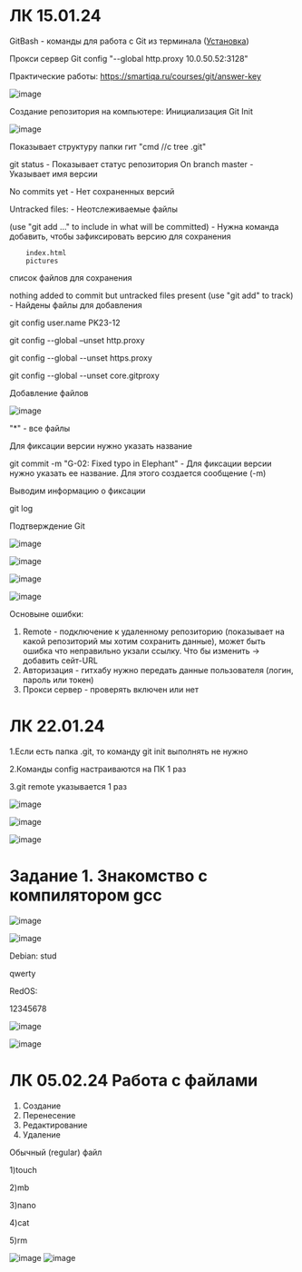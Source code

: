 # ЛК 15.01.24
GitBash - команды для работа с Git из терминала ([Установка](https://git-scm.com/downloads))

Прокси сервер Git config "--global http.proxy 10.0.50.52:3128"

Практические работы: https://smartiqa.ru/courses/git/answer-key

![image](https://github.com/davlat777/6semsetr/assets/113089483/b02a2ee8-a108-47b0-9af4-bb8dc8ca6a8d)

Создание репозитория на компьютере: Инициализация Git Init

![image](https://github.com/davlat777/6semsetr/assets/113089483/b0fc3ffb-82dc-4a76-9ce2-f87d68406f53)

Показывает структуру папки гит "cmd //c tree .git"

git status - Показывает статус репозитория
On branch master - Указывает имя версии

No commits yet - Нет сохраненных версий

Untracked files: - Неотслеживаемые файлы

  (use "git add <file>..." to include in what will be committed) - Нужна команда добавить, чтобы зафиксировать версию для сохранения
  
        index.html
        pictures 
список файлов для сохранения

nothing added to commit but untracked files present (use "git add" to track) - Найдены файлы для добавления

git config user.name PK23-12

git config --global –unset http.proxy

git config --global --unset https.proxy

git config --global --unset core.gitproxy

Добавление файлов

![image](https://github.com/davlat777/6semsetr/assets/113089483/2b863e18-1aa1-44e0-9c51-d15bb3ea0caf)

"*" - все файлы

Для фиксации версии нужно указать название

git commit -m "G-02: Fixed typo in Elephant" - Для фиксации версии нужно указать ее название. Для этого создается сообщение (-m)

Выводим информацию о фиксации

git log

Подтверждение Git

![image](https://github.com/davlat777/6semsetr/assets/113089483/67d57d68-92a7-47f3-8dfa-a09fa0e3e077)

![image](https://github.com/davlat777/6semsetr/assets/113089483/9c1034f9-3201-4f28-b831-7763474cfcea)

![image](https://github.com/davlat777/6semsetr/assets/113089483/b21a29b9-9496-471f-b43b-55905e7ba987)

![image](https://github.com/davlat777/6semsetr/assets/113089483/24ce3a03-8ff6-473b-8ca0-33c0aee0588a)

Основыне ошибки:

1. Remote - подключение к удаленному репозиторию (показывает на какой репозиторий мы хотим сохранить данные), может быть ошибка что неправильно укзали ссылку. Что бы изменить -> добавить сейт-URL
2. Авторизация - гитхабу нужно передать данные пользователя (логин, пароль или токен)
3. Прокси сервер - проверять включен или нет

# ЛК 22.01.24

1.Если есть папка .git, то команду git init выполнять не нужно

2.Команды config настраиваются на ПК 1 раз

3.git remote указывается 1 раз

![image](https://github.com/davlat777/6semsetr/assets/113089483/62249f7d-f52d-4dbe-961f-d3d6656de639)

![image](https://github.com/davlat777/6semsetr/assets/113089483/349678c5-f5a3-41ca-926d-718efb60f8c8)

![image](https://github.com/davlat777/6semsetr/assets/113089483/a9522be2-c4c8-4f78-9c5b-1dc3d46b870d)

# Задание 1. Знакомство с компилятором gcc

![image](https://github.com/davlat777/6semsetr/assets/113089483/ac9c9c28-abaa-4ed1-b964-5aeebe92b5bc)

![image](https://github.com/davlat777/6semsetr/assets/113089483/72ab62c1-49b1-4197-a73e-46fa6699301d)

Debian:
stud

qwerty

RedOS:

12345678

![image](https://github.com/davlat777/6semsetr/assets/113089483/df5d12a5-957c-4792-aea0-780a9d4ac210)

![image](https://github.com/davlat777/6semsetr/assets/113089483/328b382c-5dd5-43c6-bc08-e9c20419ab6c)


# ЛК 05.02.24 Работа с файлами

1. Создание
2. Перенесение
3. Редактирование
4. Удаление

Обычный (regular) файл

1)touch

2)mb

3)nano

4)cat

5)rm

![image](https://github.com/davlat777/6semsetr/assets/113089483/e28e3a71-e067-4cc4-9eb7-81fce02d6c61)
![image](https://github.com/davlat777/6semsetr/assets/113089483/988c4b7e-589a-476e-83a4-217ab09fdebb)
